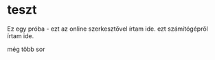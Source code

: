 teszt
=====

Ez egy próba - ezt az online szerkesztővel írtam ide. 
ezt számítógépről írtam ide. 





még több sor